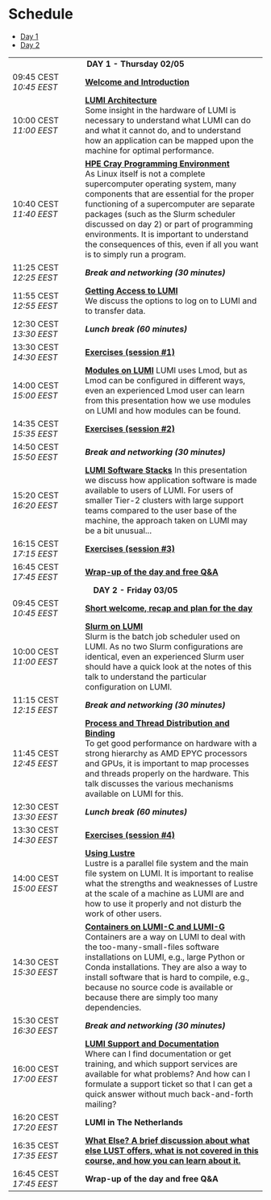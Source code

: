 # Schedule

<ul>
    <li><a href="#Day1">Day 1</a>
    <li><a href="#Day2">Day 2</a>
</ul>

<table style="text-align: left;">
<tbody>
<!--
DAY 1
-->
    <tr>
        <td colspan="2" align="center">
            <a name="Day1"><b>DAY 1 - Thursday 02/05</b></a>
        </td>
    </tr>
    <tr>
        <td style="width:8em">
            09:45 CEST
            <br/><em>10:45 EEST</em>
        </td>
        <td><b><a href="../extra-00-Introduction/">Welcome and Introduction</a></b>
        <!--<br/><em>Presenters: Kurt Lust (LUST) and Jørn Dietze (LUST)</em>-->
        </td>
    </tr>
    <tr>
        <td>
            10:00 CEST
            <br/><em>11:00 EEST</em>
        </td>
        <td><b><a href="../extra-01-Architecture/">LUMI Architecture</a></b>
        <!--<em>Presenter: Kurt Lust (LUST)</em>-->
        <br/>Some insight in the hardware of LUMI is necessary to understand what
        LUMI can do and what it cannot do, and to understand how an application can
        be mapped upon the machine for optimal performance.
        </td>
    </tr>
    <tr>
        <td>
            10:40 CEST
            <br/><em>11:40 EEST</em>
        </td>
        <td><b><a href="../extra-02-CPE/">HPE Cray Programming Environment</a></b>
        <!--<em>Presenter: Kurt Lust (LUST)</em>-->
        <br/>As Linux itself is not a complete supercomputer operating system, many components
        that are essential for the proper functioning of a supercomputer are separate packages
        (such as the Slurm scheduler discussed on day 2) or part of programming environments. 
        It is important to understand the consequences of this, even if all you want is to simply
        run a program.
        </td>
    </tr>
    <tr>
        <td>
            11:25 CEST
            <br/><em>12:25 EEST</em>
        </td>
        <td><b><em>Break and networking (30 minutes)</em></b>
        </td>
    </tr>
    <tr>
        <td>
            11:55 CEST
            <br/><em>12:55 EEST</em>
        </td>
        <td><b><a href="../extra-03_LUMI_Access/">Getting Access to LUMI</a></b>
        <!--<em>Presenter: Kurt Lust (LUST)</em>-->
        <br/>We discuss the options to log on to LUMI and to transfer data.
        </td>
    </tr>
    <tr>
        <td>
            12:30 CEST
            <br/><em>13:30 EEST</em>
        </td>
        <td><b><em>Lunch break (60 minutes)</em></b>
        </td>
    </tr>
    <tr>
        <td>
            13:30 CEST
            <br/><em>14:30 EEST</em>
        </td>
        <td><b><a href="../E03-Exercises-1/">Exercises (session #1)</a></b>
        </td>
    </tr>
    <tr>
        <td>
            14:00 CEST
            <br/><em>15:00 EEST</em>
        </td>
        <td><b><a href="../extra-04-Modules/">Modules on LUMI</a></b>
        <!--<em>Presenter: Kurt Lust (LUST)</em>-->
        LUMI uses Lmod, but as Lmod can be configured in different ways, even an experienced
        Lmod user can learn from this presentation how we use modules on LUMI and how
        modules can be found.
        </td>
    </tr>
    <tr>
        <td>
            14:35 CEST
            <br/><em>15:35 EEST</em>
        </td>
        <td><b><a href="../E04-Exercises-2/">Exercises (session #2)</a></b>
        </td>
    </tr>
    <tr>
        <td>
            14:50 CEST
            <br/><em>15:50 EEST</em>
        </td>
        <td><b><em>Break and networking (30 minutes)</em></b>
        </td>
    </tr>
    <tr>
        <td>
            15:20 CEST
            <br/><em>16:20 EEST</em>
        </td>
        <td><b><a href="../extra-05-SoftwareStacks/">LUMI Software Stacks</a></b>
        <!--<em>Presenter: Kurt Lust (LUST)</em>-->
        In this presentation we discuss how application software is made available to
        users of LUMI. For users of smaller Tier-2 clusters with large support teams compared
        to the user base of the machine, the approach taken on LUMI may be a bit unusual...
        </td>
    </tr>
    <tr>
        <td>
            16:15 CEST
            <br/><em>17:15 EEST</em>
        </td>
        <td><b><a href="../E05-Exercises-3/">Exercises (session #3)</a></b>
        </td>
    </tr>
    <tr>
        <td>
            16:45 CEST
            <br/><em>17:45 EEST</em>
        </td>
        <td><b><a href="../extra-06_WrapUpDay1">Wrap-up of the day and free Q&A</a></b> 
        </td>
    </tr>
<!--
DAY 2
-->
    <tr>
        <td colspan="2" align="center">
            <a name="Day2"><b>DAY 2 - Friday 03/05</b></a>
        </td>
    </tr>
    <tr>
        <td style="width:8em">
            09:45 CEST
            <br/><em>10:45 EEST</em>
        </td>
        <td><b><a href="../extra-07_IntroductionDay2">Short welcome, recap and plan for the day</a></b>
        <!--<br/><em>Presenters: Kurt Lust (LUST) and Jørn Dietze (LUST)</em>-->
        </td>
    </tr>
    <tr>
        <td>
            10:00 CEST
            <br/><em>11:00 EEST</em>
        </td>
        <td><b><a href="../extra-08-Slurm/">Slurm on LUMI</a></b>
        <!--<em>Presenter: Kurt Lust (LUST)</em>-->
        <br/>Slurm is the batch job scheduler used on LUMI. As no two Slurm configurations are
        identical, even an experienced Slurm user should have a quick look at the notes of this
        talk to understand the particular configuration on LUMI.
        </td>
    </tr>
    <tr>
        <td>
            11:15 CEST
            <br/><em>12:15 EEST</em>
        </td>
        <td><b><em>Break and networking (30 minutes)</em></b>
        </td>
    </tr>
    <tr>
        <td>
            11:45 CEST
            <br/><em>12:45 EEST</em>
        </td>
        <td><b><a href="../extra-09-Binding/">Process and Thread Distribution and Binding</a></b>
        <!--<em>Presenter: Kurt Lust (LUST)</em>-->
        <br/>To get good performance on hardware with a strong hierarchy as AMD EPYC processors and
        GPUs, it is important to map processes and threads properly on the hardware. This talk discusses
        the various mechanisms available on LUMI for this.
        </td>
    </tr>
    <tr>
        <td>
            12:30 CEST
            <br/><em>13:30 EEST</em>
        </td>
        <td><b><em>Lunch break (60 minutes)</em></b>
        </td>
    </tr>
    <tr>
        <td>
            13:30 CEST
            <br/><em>14:30 EEST</em>
        </td>
        <td><b><a href="../E09-Exercises-4/">Exercises (session #4)</a></b>
        </td>
    </tr>
    <tr>
        <td>
            14:00 CEST
            <br/><em>15:00 EEST</em>
        </td>
        <td><b><a href="../extra-10-Lustre/">Using Lustre</a></b>
        <!--<em>Presenter: Kurt Lust (LUST)</em>-->
        <br/>Lustre is a parallel file system and the main file system on LUMI.
        It is important to realise what the strengths and weaknesses of Lustre at the
        scale of a machine as LUMI are and how to use it properly and not disturb the
        work of other users.
        </td>
    </tr>
    <tr>
        <td>
            14:30 CEST
            <br/><em>15:30 EEST</em>
        </td>
        <td><b><a href="../extra-11-Containers/">Containers on LUMI-C and LUMI-G</a></b>
        <!--<em>Presenter: Kurt Lust (LUST)</em>-->
        <br/>Containers are a way on LUMI to deal with the too-many-small-files software
        installations on LUMI, e.g., large Python or Conda installations. They are also a 
        way to install software that is hard to compile, e.g., because no source code is
        available or because there are simply too many dependencies.
        </td>
    </tr>
    <tr>
        <td>
            15:30 CEST
            <br/><em>16:30 EEST</em>
        </td>
        <td><b><em>Break and networking (30 minutes)</em></b>
        </td>
    </tr>
    <tr>
        <td>
            16:00 CEST
            <br/><em>17:00 EEST</em>
        </td>
        <td><b><a href="../extra-12-Support/">LUMI Support and Documentation</a></b>
        <!--<em>Presenter: Kurt Lust (LUST)</em>-->
        <br/>Where can I find documentation or get training, and which support services are 
        available for what problems? And how can I formulate a support ticket so that I can
        get a quick answer without much back-and-forth mailing?
        </td>
    </tr>
    <tr>
        <td>
            16:20 CEST
            <br/><em>17:20 EEST</em>
        </td>
        <td><b>LUMI in The Netherlands</b>
        <!--<em>Presenter: Henk Dreuning (Surf and LUST)</em>-->
        </td>
    </tr>
    <tr>
        <td>
            16:35 CEST
            <br/><em>17:35 EEST</em>
        </td>
        <td><b><a href="../extra-13-WhatElse/">What Else?
        A brief discussion about what else LUST offers, what is not covered in this course,
        and how you can learn about it.</a></b>
        <!--<em>Presenter: Kurt Lust (LUST)</em>-->
        </td>
    </tr>
    <tr>
        <td>
            16:45 CEST
            <br/><em>17:45 EEST</em>
        </td>
        <td><b>Wrap-up of the day and free Q&A</b> 
        </td>
    </tr>
</tbody>
</table>
